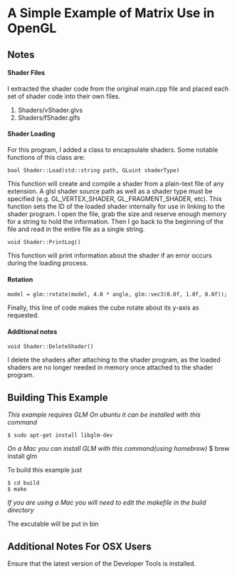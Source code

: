 A Simple Example of Matrix Use in OpenGL
===

Notes
-----
#### Shader Files

I extracted the shader code from the original main.cpp file and placed each set of shader code into their own files.

1. Shaders/vShader.glvs
2. Shaders/fShader.glfs

#### Shader Loading
For this program, I added a class to encapsulate shaders. Some notable functions of this class are:

    bool Shader::Load(std::string path, GLuint shaderType)

This function will create and compile a shader from a plain-text file of any extension. A glsl shader source path as well as a shader type must be specified (e.g. GL\_VERTEX\_SHADER, GL\_FRAGMENT\_SHADER, etc). This function sets the ID of the loaded shader internally for use in linking to the shader program. I open the file, grab the size and reserve enough memory for a string to hold the information. Then I go back to the beginning of the file and read in the entire file as a single string.

    void Shader::PrintLog()

This function will print information about the shader if an error occurs during the loading process.

#### Rotation
    model = glm::rotate(model, 4.0 * angle, glm::vec3(0.0f, 1.0f, 0.0f));

Finally, this line of code makes the cube rotate about its y-axis as requested.

#### Additional notes
    void Shader::DeleteShader()
I delete the shaders after attaching to the shader program, as the loaded shaders are no longer needed in memory once attached to the shader program.

Building This Example
---------------------

*This example requires GLM*
*On ubuntu it can be installed with this command*

    $ sudo apt-get install libglm-dev

*On a Mac you can install GLM with this command(using homebrew)*
    $ brew install glm

To build this example just

    $ cd build
    $ make

*If you are using a Mac you will need to edit the makefile in the build directory*

The excutable will be put in bin

Additional Notes For OSX Users
------------------------------

Ensure that the latest version of the Developer Tools is installed.
